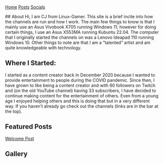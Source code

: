 <head><title>Linux-Gamer</title></head>
<link href="style.css" rel="stylesheet" type="text/css" />

[Home](index.md) [Posts](posts.md) [Socials](socials.md)
<div style=".mainbody">
## About
Hi, I am CJ from Linux-Gamer. This site is a brief incite into how the channels
are run and how I work. The main few things to know is that I mainly use an
Asus Vivobook X705 running Windows 11; however for doing certain things, I use an Asus X553MA running Kubuntu 22.04. The computer that I originally started the channels on was a Lenovo Ideapad 110 running Windows 10. Other things to note are that I am a “talented” artist and am quite knowledgeable with technology.

## Where I Started:
I started as a content creator back in December 2020 because I wanted to provide entertainment to people during the COVID pandemic. Since then, I have grown to like being a content creator and with 60 followers on Twitch and (on the old YouTube channel) having 33 subscribers, I have decided to continue making content for the entertainment of others. Even from a young age I enjoyed helping others and this is doing that but in a very different way. If you haven’t already go check out the channels (links are in the bar at the top).


## Featured Posts
[Welcome Post](/content/posts/welcome-post.md)

## Gallery
